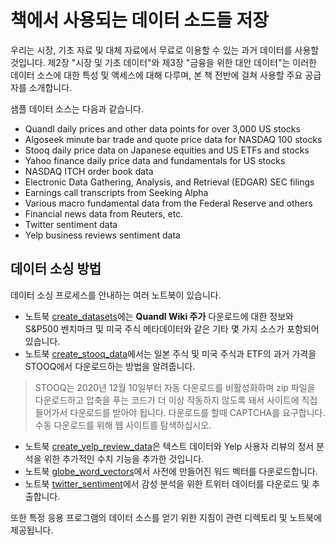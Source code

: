 # 책에서 사용되는 데이터 소드들 저장

우리는 시장, 기초 자료 및 대체 자료에서 무료로 이용할 수 있는 과거 데이터를 사용할 것입니다. 제2장 "시장 및 기초 데이터"와 제3장 "금융을 위한 대안 데이터"는 이러한 데이터 소스에 대한 특성 및 액세스에 대해 다루며, 본 책 전반에 걸쳐 사용할 주요 공급자를 소개합니다.

샘플 데이터 소스는 다음과 같습니다.
- Quandl daily prices and other data points for over 3,000 US stocks
- Algoseek minute bar trade and quote price data for NASDAQ 100 stocks
- Stooq daily price data on Japanese equities and US ETFs and stocks
- Yahoo finance daily price data and fundamentals for US stocks  
- NASDAQ ITCH order book data
- Electronic Data Gathering, Analysis, and Retrieval (EDGAR) SEC filings
- Earnings call transcripts from Seeking Alpha
- Various macro fundamental data from the Federal Reserve and others
- Financial news data from Reuters, etc.
- Twitter sentiment data
- Yelp business reviews sentiment data

## 데이터 소싱 방법

데이터 소싱 프로세스를 안내하는 여러 노트북이 있습니다.
- 노트북 [create_datasets](create_datasets.ipynb)에는 **Quandl Wiki 주가** 다운로드에 대한 정보와 S&P500 벤치마크 및 미국 주식 메타데이터와 같은 기타 몇 가지 소스가 포함되어 있습니다.
- 노트북 [create_stooq_data](create_stooq_data.ipynb)에서는 일본 주식 및 미국 주식과 ETF의 과거 가격을 STOOQ에서 다운로드하는 방법을 알려줍니다.
> STOOQ는 2020년 12월 10일부터 자동 다운로드를 비활성화하며 zip 파일을 다운로드하고 압축을 푸는 코드가 더 이상 작동하지 않도록 돼서 사이트에 직접 들어가서 다운로드를 받아야 됩니다. 다운로드를 할때 CAPTCHA를 요구합니다. 수동 다운로드를 위해 웹 사이트를 탐색하십시오.
- 노트북 [create_yelp_review_data](create_yelp_review_data.ipynb)은 텍스트 데이터와 Yelp 사용자 리뷰의 정서 분석을 위한 추가적인 수치 기능을 추가한 것입니다.
- 노트북 [globe_word_vectors](globe_word_vectors.ipynb)에서 사전에 만들어진 워드 벡터를 다운로드합니다.
- 노트북 [twitter_sentiment](twitter_sentiment.ipynb)에서 감성 분석을 위한 트위터 데이터를 다운로드 및 추출합니다.

또한 특정 응용 프로그램의 데이터 소스를 얻기 위한 지침이 관련 디렉토리 및 노트북에 제공됩니다.

